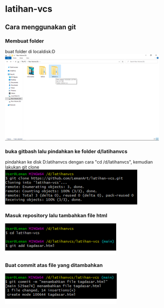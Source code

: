 # latihan-vcs

## Cara menggunakan git

### Membuat folder
buat folder di localdisk:D
![gambar1](ss/createfolder.png)

### buka gitbash lalu pindahkan ke folder d/latihanvcs
pindahkan ke disk D:latihanvcs dengan cara "cd /d/latihanvcs", kemudian lakukan git clone
![gambar2](ss/1.png)

### Masuk repository lalu tambahkan file html
![gambar3](ss/2.png)

### Buat commit atas file yang ditambahkan
![gambar4](ss/3.png)